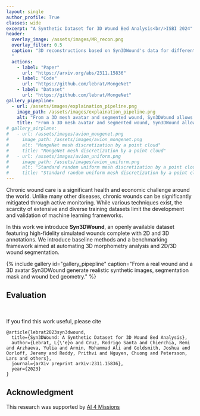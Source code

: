 ```yaml
---
layout: single
author_profile: True
classes: wide
excerpt: "A Synthetic Dataset for 3D Wound Bed Analysis<br/>ISBI 2024"
header:
  overlay_image: /assets/images/MR_recon.png
  overlay_filter: 0.5
  caption: "3D reconstructions based on Syn3DWound's data for different image resolution.
  "
  actions:
    - label: "Paper"
      url: "https://arxiv.org/abs/2311.15836"
    - label: "Code"
      url: "https://github.com/lebrat/MongeNet"
    - label: "Dataset"
      url: "https://github.com/lebrat/MongeNet"    
gallery_pipepline:
  - url: /assets/images/explaination_pipeline.png
    image_path: /assets/images/explaination_pipeline.png
    alt: "From a 3D mesh avatar and segmented wound, Syn3DWound allows to generate a synthetic dataset for 3D wound bed analysis."
    title: "From a 3D mesh avatar and segmented wound, Syn3DWound allows to generate a synthetic dataset for 3D wound bed analysis."
# gallery_airplane:
#   - url: /assets/images/avion_mongenet.png
#     image_path: /assets/images/avion_mongenet.png
#     alt: "MongeNet mesh discretization by a point cloud"
#     title: "MongeNet mesh discretization by a point cloud"
#   - url: /assets/images/avion_uniform.png
#     image_path: /assets/images/avion_uniform.png
#     alt: "Standard random uniform mesh discretization by a point cloud"
#     title: "Standard random uniform mesh discretization by a point cloud" 
---
```


Chronic wound care is a significant health and economic challenge around the world. Unlike many other diseases, chronic wounds can be significantly mitigated through active monitoring. While various techniques exist, the scarcity of extensive and diverse training datasets limit the development and validation of machine learning frameworks. 

In this work we introduce **Syn3DWound**, an openly available dataset featuring high-fidelity simulated wounds complete with 2D and 3D annotations. We introduce baseline methods and a benchmarking framework aimed at automating 3D morphometry analysis and 2D/3D wound segmentation.



{% include gallery id="gallery_pipepline" caption="From a real wound and a 3D avatar Syn3DWound generate realistic synthetic images, segmentation mask and wound bed  geometry." %}



## Evaluation




<br/>

If you find this work useful, please cite
```
@article{lebrat2023syn3dwound,
  title={Syn3DWound: A Synthetic Dataset for 3D Wound Bed Analysis},
  author={Lebrat, L{\'e}o and Cruz, Rodrigo Santa and Chierchia, Remi and Arzhaeva, Yulia and Armin, Mohammad Ali and Goldsmith, Joshua and Oorloff, Jeremy and Reddy, Prithvi and Nguyen, Chuong and Petersson, Lars and others},
  journal={arXiv preprint arXiv:2311.15836},
  year={2023}
}
```


## Acknowledgment 
This research was supported by [AI 4 Missions](https://research.csiro.au/ai4m/)
